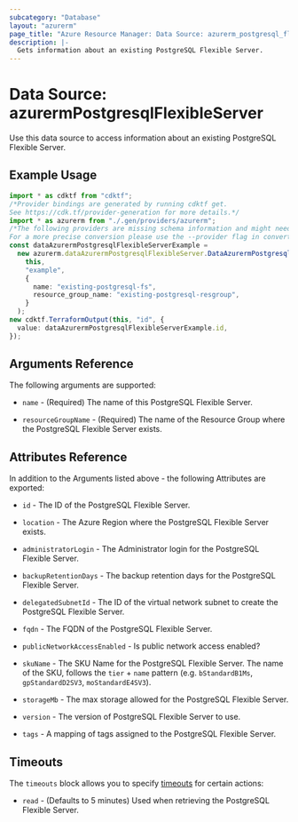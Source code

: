 ```yaml
---
subcategory: "Database"
layout: "azurerm"
page_title: "Azure Resource Manager: Data Source: azurerm_postgresql_flexible_server"
description: |-
  Gets information about an existing PostgreSQL Flexible Server.
---
```


# Data Source: azurermPostgresqlFlexibleServer

Use this data source to access information about an existing PostgreSQL Flexible Server.

## Example Usage

```typescript
import * as cdktf from "cdktf";
/*Provider bindings are generated by running cdktf get.
See https://cdk.tf/provider-generation for more details.*/
import * as azurerm from "./.gen/providers/azurerm";
/*The following providers are missing schema information and might need manual adjustments to synthesize correctly: azurerm.
For a more precise conversion please use the --provider flag in convert.*/
const dataAzurermPostgresqlFlexibleServerExample =
  new azurerm.dataAzurermPostgresqlFlexibleServer.DataAzurermPostgresqlFlexibleServer(
    this,
    "example",
    {
      name: "existing-postgresql-fs",
      resource_group_name: "existing-postgresql-resgroup",
    }
  );
new cdktf.TerraformOutput(this, "id", {
  value: dataAzurermPostgresqlFlexibleServerExample.id,
});

```

## Arguments Reference

The following arguments are supported:

*   `name` - (Required) The name of this PostgreSQL Flexible Server.

*   `resourceGroupName` - (Required) The name of the Resource Group where the PostgreSQL Flexible Server exists.

## Attributes Reference

In addition to the Arguments listed above - the following Attributes are exported:

*   `id` - The ID of the PostgreSQL Flexible Server.

*   `location` - The Azure Region where the PostgreSQL Flexible Server exists.

*   `administratorLogin` - The Administrator login for the PostgreSQL Flexible Server.

*   `backupRetentionDays` -  The backup retention days for the PostgreSQL Flexible Server.

*   `delegatedSubnetId` - The ID of the virtual network subnet to create the PostgreSQL Flexible Server.

*   `fqdn` - The FQDN of the PostgreSQL Flexible Server.

*   `publicNetworkAccessEnabled` - Is public network access enabled?

*   `skuName` - The SKU Name for the PostgreSQL Flexible Server. The name of the SKU, follows the `tier` + `name` pattern (e.g. `bStandardB1Ms`, `gpStandardD2SV3`, `moStandardE4SV3`).

*   `storageMb` - The max storage allowed for the PostgreSQL Flexible Server.

*   `version` - The version of PostgreSQL Flexible Server to use.

*   `tags` - A mapping of tags assigned to the PostgreSQL Flexible Server.

## Timeouts

The `timeouts` block allows you to specify [timeouts](https://www.terraform.io/language/resources/syntax#operation-timeouts) for certain actions:

* `read` - (Defaults to 5 minutes) Used when retrieving the PostgreSQL Flexible Server.
